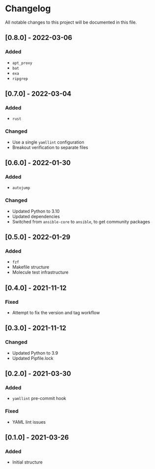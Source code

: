 # Changelog

All notable changes to this project will be documented in this file.

## [0.8.0] - 2022-03-06

### Added

- `apt_proxy`
- `bat`
- `exa`
- `ripgrep`

## [0.7.0] - 2022-03-04

### Added

- `rust`

### Changed

- Use a single `yamllint` configuration
- Breakout verification to separate files

## [0.6.0] - 2022-01-30

### Added

- `autojump`

### Changed

- Updated Python to 3.10
- Updated dependencies
- Switched from `ansible-core` to `ansible`, to get community packages

## [0.5.0] - 2022-01-29

### Added

- `fzf`
- Makefile structure
- Molecule test infrastructure

## [0.4.0] - 2021-11-12

### Fixed

- Attempt to fix the version and tag workflow

## [0.3.0] - 2021-11-12

### Changed

- Updated Python to 3.9
- Updated Pipfile.lock

## [0.2.0] - 2021-03-30

### Added

- `yamllint` pre-commit hook

### Fixed

- YAML lint issues

## [0.1.0] - 2021-03-26

### Added

- Initial structure
